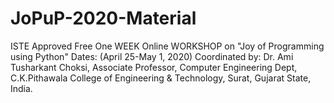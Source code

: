 # JoPuP-2020-Material
ISTE Approved  Free One WEEK Online WORKSHOP on  "Joy of Programming using Python"  Dates: (April 25-May 1, 2020)
Coordinated by: Dr. Ami Tusharkant Choksi, Associate Professor, Computer Engineering Dept, C.K.Pithawala College of Engineering & Technology, Surat, Gujarat State, India.
